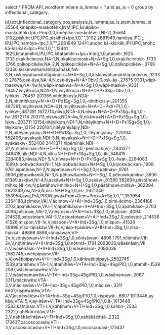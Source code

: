 select * FROM API_wordform
where is_lemma = 1
and as_is = 0
group by inflectional_category;

id,text,inflectional_category,pos,analysis,is_lemma,as_is,stem,lemma_id
35564,kinêpiko-maskotêhk,INM,IPC,kinêpiko-maskotêhk+Ipc+Prop,1,0,kinêpiko-maskotêw- [NI-2],35564
3102,piskihci,IPC,IPC,piskihci+Ipc,1,0,"",3102
2681949,namôya,IPC ;; IPJ,IPC,namôya+Ipc,1,0,"",2681949
12441,anohc kâ-kîsikâk,IPH,IPC,anohc kâ-kîsikâk+Ipc+Phr,1,0,"",12441
1625,kitatamihin,IPJ,IPC,kitatamihin+Ipc+Interj,1,0,atamih-,1625
1733,okakihcimosk,NA-1,N,okakihcimosk+N+A+Sg,1,0,okakihcimosk-,1733
3766,opîkopicikêw,NA-2,N,opîkopicikêw+N+A+Sg,1,0,opîkopicikêw-,3766
12330,kiskinwahamâtôtâpânâsk,NA-3,N,kiskinwahamâtôtâpânâsk+N+A+Sg,1,0,kiskinwahamâtôtâpânâskw-,12330
27875,osk-âya,NA-4,N,osk-âya+N+A+Obv,1,0,osk-ây-,27875
9331,wâpi-maskwa,NA-4w,N,wâpi-maskwa+N+A+Sg,1,0,wâpi-maskw-,9331
76457,wiyihkosa,NDA-1,N,wiyihkosa+N+A+D+Px3Sg+Obv,1,0,-iyihkos-,76457
201355,nitihtihkosiy,NDA-2,N,nitihtihkosiy+N+A+D+Px1Sg+Sg,1,0,-tihtihkosiy-,201355
487291,miyihkwak,NDA-3,N,miyihkwak+N+A+D+PxX+Pl,1,0,-iyihkw-,487291
1672714,nîwa,NDA-4,N,nîwa+N+A+D+Px1Sg+Sg,1,0,-îw-,1672714
203711,nîskwa,NDA-4w,N,nîskwa+N+A+D+Px1Sg+Sg,1,0,-îskw-,203711
13154,nitêyikom,NDI-1,N,nitêyikom+N+I+D+Px1Sg+Sg,1,0,-têyikom-,13154
220104,nitêyaniyâpiy,NDI-2,N,nitêyaniyâpiy+N+I+D+Px1Sg+Sg,1,0,-têyaniyâpiy-,220104
552406,nayakask,NDI-3,N,nayakask+N+I+D+Px1Sg+Sg,1,0,-ayakaskw-,552406
2441371,nipêminak,NDI-3?,N,nipêminak+N+I+D+Px1Sg+Sg,1,0,-pêminak(w)-,2441371
346415,nîki,NDI-4,N,nîki+N+I+D+Px1Sg+Sg,1,0,-îk-,346415
2284083,nîwas,NDI-5,N,nîwas+N+I+D+Px1Sg+Sg,1,0,-îwat-,2284083
1669,kipokwâcikan,NI-1,N,kipokwâcikan+N+I+Sg,1,0,kipokwâcikan-,1669
9761,ispatinaw,NI-2,N,ispatinaw+N+I+Sg,1,0,ispatinaw-,9761
3606,pêhowikamik,NI-3,N,pêhowikamik+N+I+Sg,1,0,pêhowikamikw-,3606
81389,askâwi,NI-4,N,askâwi+N+I+Sg,1,0,askâw-,81389
362894,pâstâhowi-mihko,NI-4w,N,pâstâhowi-mihko+N+I+Sg,1,0,pâstâhowi-mihkw-,362894
2621249,ôsi,NI-5,N,ôsi+N+I+Sg,1,0,ôs-,2621249
353954,awa,PrA,PRON,awa+Pron+Dem+Prox+A+Sg,1,0,"",353954
2364188,âcimow,VAI,V,âcimow+V+AI+Ind+3Sg,1,0,pimi-âcimo-,2364188
3703,âpahikâsow,VAI-1,V,âpahikâsow+V+AI+Ind+3Sg,1,0,âpahikâso-,3703
4094,nêstosin,VAI-2,V,nêstosin+V+AI+Ind+3Sg,1,0,nêstosin-,4094
214536,ostostotam,VAI-3,V,ostostotam+V+AI+Ind+3Sg,1,0,ostostot-,214536
41526,mispon,VII-1n,V,mispon+V+II+Ind+3Sg,1,0,mispon-,41526
48898,nîso-tipiskâw,VII-1v,V,nîso-tipiskâw+V+II+Ind+3Sg,1,0,nîso-tipiskâ-,48898
4898,sôniyâwan,VII-2n,V,sôniyâwan+V+II+Ind+3Sg,1,0,sôniyâwan-,4898
1791,nôtimâw,VII-2v,V,nôtimâw+V+II+Ind+3Sg,1,0,nôtimâ-,1791
2093036,wâsênâsin,VII-n,V,wâsênâsin+V+II+Ind+3Sg,1,0,wâsênâsin-,2093036
2582745,kwêtipipayiw,VII-v,V,kwêtipipayiw+V+II+Ind+3Sg,1,0,kâhkwêtipipayi-,2582745
1539,atamihêw,VTA-1,V,atamihêw+V+TA+Ind+3Sg+4Sg/PlO,1,0,atamih-,1539
2087,wâsênamawêw,VTA-2,V,wâsênamawêw+V+TA+Ind+3Sg+4Sg/PlO,1,0,wâsênamaw-,2087
3311,mâciswêw,VTA-3,V,mâciswêw+V+TA+Ind+3Sg+4Sg/PlO,1,0,mâcisw-,3311
6607,kispêwâtêw,VTA-4,V,kispêwâtêw+V+TA+Ind+3Sg+4Sg/PlO,1,0,kispêwât-,6607
1013446,ay-itêw,VTA-5,V,ay-itêw+V+TA+Ind+3Sg+4Sg/PlO,1,0,it-,1013446
2533,kâhtinam,VTI-1,V,kâhtinam+V+TI+Ind+3Sg,1,0,kâhtin-,2533
2322,nahêkâcihtâw,VTI-2,V,nahêkâcihtâw+V+TI+Ind+3Sg,1,0,nahêkâcihtâ-,2322
173437,oscoscocasiw,VTI-3,V,oscoscocasiw+V+TI+Ind+3Sg,1,0,oscoscocasi-,173437
